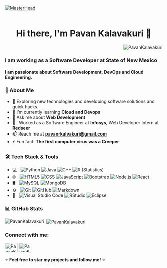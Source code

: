 [![MasterHead](https://user-images.githubusercontent.com/10498744/210012254-234538ff-d198-48aa-8964-37e6fd45d227.gif)]()
<br><br>


<h1 align="center"> Hi there, I'm Pavan Kalavakuri 👋</h1>
<p align="right"> <img src="https://komarev.com/ghpvc/?username=PavanKalavakuri&label=Profile%20views&color=0e75b6&style=flat" alt="PavanKalavakuri" /> </p>

<h3> I am working as a Software Developer at State of New Mexico </h3>
<h4>I am passionate about Software Development, DevOps and Cloud Engineering.</h4>


### 🚀 About Me
- 🔭 Exploring new technologies and developing software solutions and quick hacks.
- 🌱 I’m currently learning **Cloud and Devops**
- 💬 Ask me about **Web Development**
- 💼 &nbsp; Worked as a Software Engineer at **Infosys**, Web Developer Intern at **Redseer**
- 📫 Reach me at **pavanrkalvakuri@gmail.com**
- ⚡ Fun fact: **The first computer virus was a Creeper**



<!--[![Portfolio](https://img.shields.io/badge/Portfolio-000000?style=for-the-badge&logo=firefox&logoColor=white)](https://yourportfolio.com)-->



### 🛠️ Tech Stack & Tools
- 💻 &nbsp;
  ![Python](https://img.shields.io/badge/-Python-333333?style=flat&logo=python)
  ![Java](https://img.shields.io/badge/-Java-333333?style=flat&logo=Java&logoColor=007396)
  ![C++](https://img.shields.io/badge/-C++-333333?style=flat&logo=C%2B%2B&logoColor=00599C)
  ![R (Statistics)](https://img.shields.io/badge/-R-333333?style=flat&logo=R&logoColor=276DC3)
- 🌐 &nbsp;
  ![HTML5](https://img.shields.io/badge/-HTML5-333333?style=flat&logo=HTML5)
  ![CSS](https://img.shields.io/badge/-CSS-333333?style=flat&logo=CSS3&logoColor=1572B6)
  ![JavaScript](https://img.shields.io/badge/-JavaScript-333333?style=flat&logo=javascript)
  ![Bootstrap](https://img.shields.io/badge/-Bootstrap-333333?style=flat&logo=bootstrap&logoColor=563D7C)
  ![Node.js](https://img.shields.io/badge/-Node.js-333333?style=flat&logo=node.js)
  ![React](https://img.shields.io/badge/-React-333333?style=flat&logo=react)
- 🛢 &nbsp;
  ![MySQL](https://img.shields.io/badge/-MySQL-333333?style=flat&logo=mysql)
  ![MongoDB](https://img.shields.io/badge/-MongoDB-333333?style=flat&logo=mongodb)
- ⚙️ &nbsp;
  ![Git](https://img.shields.io/badge/-Git-333333?style=flat&logo=git)
  ![GitHub](https://img.shields.io/badge/-GitHub-333333?style=flat&logo=github)
  ![Markdown](https://img.shields.io/badge/-Markdown-333333?style=flat&logo=markdown)
- 🔧 &nbsp;
  ![Visual Studio Code](https://img.shields.io/badge/-Visual%20Studio%20Code-333333?style=flat&logo=visual-studio-code&logoColor=007ACC)
  ![RStudio](https://img.shields.io/badge/-RStudio-333333?style=flat&logo=rstudio)
  ![Eclipse](https://img.shields.io/badge/-Eclipse-333333?style=flat&logo=eclipse-ide&logoColor=2C2255)


### 📊 GitHub Stats
<p><img align="left" src="https://github-readme-stats.vercel.app/api/top-langs?username=PavanKalavakuri&show_icons=true&locale=en&layout=compact" alt="PavanKalavakuri" /></p>
<p>&nbsp;<img align="center" src="https://github-readme-stats.vercel.app/api?username=PavanKalavakuri&show_icons=true&locale=en" alt="PavanKalavakuri" /></p>


<h3 align="left">Connect with me:</h3>
<p align="left">
<a href="https://www.linkedin.com/in/pavan-kalavakuri/" target="blank"><img align="center" src="https://raw.githubusercontent.com/rahuldkjain/github-profile-readme-generator/master/src/images/icons/Social/linked-in-alt.svg" alt="PavanKalavakuri" height="30" width="40" /></a>
<a href="https://pavankalavakuri.netlify.app/" target="blank"><img align="center" src="https://raw.githubusercontent.com/rahuldkjain/github-profile-readme-generator/master/src/images/icons/Social/linked-in-alt.svg" alt="PavanKalavakuri" height="30" width="40" /></a>
</p>

⭐ **Feel free to star my projects and follow me!** ⭐
 

